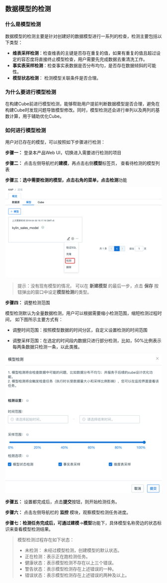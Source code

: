 ## 数据模型的检测

### 什么是模型检测

数据模型的检测主要是针对创建好的数据模型进行一系列的检查，检测主要包括以下类型：

- **维表采样检测**：检查维表的主键是否存在重复的值，如果有重复的值且超过设定的容忍度将直接终止模型检查，用户需要先完成数据去重清洗工作。
- **事实表采样检测**：检查事实表数据是否分布均匀，是否存在数据倾斜的可能性。
- **模型状态检测**： 检测模型关联条件是否合理。



### 为什么要进行模型检测

在构建Cube前进行模型检测，能够帮助用户提前判断数据模型是否合理，避免在构建Cube时发现问题导致模型修改。同时，模型检测还会进行单列以及两列的基数计算，用于辅助优化Cube。



### 如何进行模型检测

用户对已存在的模型，可以按照如下步骤进行检测：

**步骤一：** 登录本产品Web UI，切换进入需要进行检测的项目

**步骤二：** 点击左侧导航栏的**建模**，再点击右侧**模型**标签页， 查看待检测的模型列表

**步骤三：**选中需要检测的模型，点击右角的菜单，点击**检测**功能

![](images/model_check/24_model_diagnose_2.png)



> 提示：没有现有模型的情况， 可以在 **新建模型** 的最后一步，点击 **保存** 按钮弹出的窗口中设定**模型检测**的类型。



**步骤四：** 调整检测范围

模型检测默认为全量数据检测，用户可以根据需要缩小检测范围，缩短检测过程时间， 如下图所示主要方式有：

- 调整时间范围：按照模型数据的时间分区，自定义设置检测的时间范围

- 调整采样范围：在选定的时间段内数据只进行部分检测，比如，50%比例表示每两条数据只检测一条，以此类推。


![](images/model_check/25_model_check.png)

**步骤五：** 设置都完成后，点击**提交**按钮，则开始检测任务。

**步骤六：** 点击左侧导航栏的 **监控** 模块，观察模型检测任务进度。

**步骤七：**检测任务完成后，可通过**建模**->**模型**功能下，具体模型名称旁边的状态标识来查看模型检测结果。



> 模型检测过程存在如下状态：
>
> - 未检测：	   未经过模型检测，创建模型的默认状态。
> - 正在检测：表示正在跑检测任务。
> - 健康状态：表示模型检测不存在以上三个错误。
> - 警告状态：表示模型检测存在上述错误的一种。
> - 错误状态：表示模型检测存在上述错误的两种及以上。